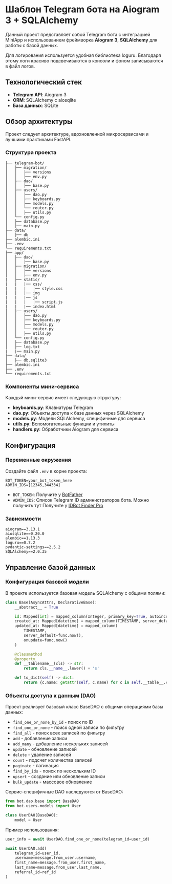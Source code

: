 # Шаблон Telegram бота на Aiogram 3 + SQLAlchemy

Данный проект представляет собой Telegram бота с интеграцией MiniApp и использованием фреймворка **Aiogram 3**, **SQLAlchemy** для работы с базой данных.

Для логирования используется удобная библиотека loguru. Благодаря этому логи красиво подсвечиваются в консоли и фоном записываются в файл логов.

## Технологический стек

- **Telegram API**: Aiogram 3
- **ORM**: SQLAlchemy с aiosqlite
- **База данных**: SQLite

## Обзор архитектуры

Проект следует архитектуре, вдохновленной микросервисами и лучшими практиками FastAPI.

### Структура проекта

```
├── telegram-bot/
│   ├── migration/
│   │   ├── versions
│   │   ├── env.py
│   ├── dao/
│   │   ├── base.py
│   ├── users/
│   │   ├── dao.py
│   │   ├── keyboards.py
│   │   ├── models.py
│   │   └── router.py
│   │   ├── utils.py
│   └── config.py
│   ├── database.py
│   ├── main.py
├── data/
│   ├── db
├── alembic.ini
├── .env
└── requirements.txt
├── app/
│   ├── dao/
│   │   ├── base.py
│   ├── migration/
│   │   ├── versions
│   │   ├── env.py
|   ├── static/
|   |   |── css/
|   |   |   |── style.css
|   |   |── img
|   |   |── js
|   |   |   |── script.js
|   |   |── index.html
│   ├── users/
│   │   ├── dao.py
│   │   ├── keyboards.py
│   │   ├── models.py
│   │   └── router.py
│   │   ├── utils.py
│   └── config.py
│   ├── database.py
│   ├── log.txt
|   |── main.py
├── data/
│   ├── db.sqlite3
├── alembic.ini
├── .env
└── requirements.txt
```

### Компоненты мини-сервиса

Каждый мини-сервис имеет следующую структуру:

- **keyboards.py**: Клавиатуры Telegram
- **dao.py**: Объекты доступа к базе данных через SQLAlchemy
- **models.py**: Модели SQLAlchemy, специфичные для сервиса
- **utils.py**: Вспомогательные функции и утилиты
- **handlers.py**: Обработчики Aiogram для сервиса

## Конфигурация

### Переменные окружения

Создайте файл `.env` в корне проекта:

```env
BOT_TOKEN=your_bot_token_here
ADMIN_IDS=[12345,344334]
```

- `BOT_TOKEN`: Получите у [BotFather](https://t.me/BotFather)
- `ADMIN_IDS`: Список Telegram ID администраторов бота. Можно получить тут Получите у [IDBot Finder Pro](https://t.me/get_tg_ids_universeBOT)

### Зависимости

```
aiogram==3.13.1
aiosqlite==0.20.0
alembic==1.13.3
loguru==0.7.2
pydantic-settings==2.5.2
SQLAlchemy==2.0.35
```

## Управление базой данных

### Конфигурация базовой модели

В проекте используется базовая модель SQLAlchemy с общими полями:

```python
class Base(AsyncAttrs, DeclarativeBase):
    __abstract__ = True

    id: Mapped[int] = mapped_column(Integer, primary_key=True, autoincrement=True)
    created_at: Mapped[datetime] = mapped_column(TIMESTAMP, server_default=func.now())
    updated_at: Mapped[datetime] = mapped_column(
        TIMESTAMP,
        server_default=func.now(),
        onupdate=func.now()
    )

    @classmethod
    @property
    def __tablename__(cls) -> str:
        return cls.__name__.lower() + 's'

    def to_dict(self) -> dict:
        return {c.name: getattr(self, c.name) for c in self.__table__.columns}
```

### Объекты доступа к данным (DAO)

Проект реализует базовый класс BaseDAO с общими операциями базы данных:

- `find_one_or_none_by_id` - поиск по ID
- `find_one_or_none` - поиск одной записи по фильтру
- `find_all` - поиск всех записей по фильтру
- `add` - добавление записи
- `add_many` - добавление нескольких записей
- `update` - обновление записей
- `delete` - удаление записей
- `count` - подсчет количества записей
- `paginate` - пагинация
- `find_by_ids` - поиск по нескольким ID
- `upsert` - создание или обновление записи
- `bulk_update` - массовое обновление

Сервис-специфичные DAO наследуются от BaseDAO:

```python
from bot.dao.base import BaseDAO
from bot.users.models import User

class UserDAO(BaseDAO):
    model = User
```

Пример использования:
```python
user_info = await UserDAO.find_one_or_none(telegram_id=user_id)

await UserDAO.add(
    telegram_id=user_id,
    username=message.from_user.username,
    first_name=message.from_user.first_name,
    last_name=message.from_user.last_name,
    referral_id=ref_id
)
```


